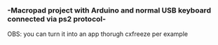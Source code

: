 ### -Macropad project with Arduino and normal USB keyboard connected via ps2 protocol-

OBS: you can turn it into an app thorugh cxfreeze per example

